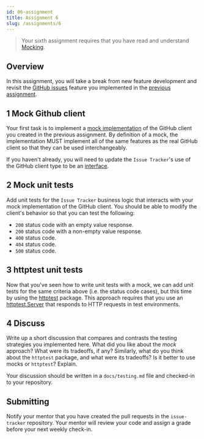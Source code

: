 ```yaml
---
id: 06-assignment
title: Assignment 6
slug: /assignments/6
---
```


> Your sixth assignment requires that you have read and understand
> [Mocking](./06-lesson.md).

## Overview

In this assignment, you will take a break from new feature development and revisit
the [GitHub issues][1] feature you implemented in the [previous assignment](./05-assignment.md).

  [1]: https://docs.github.com/en/github/managing-your-work-on-github/about-issues

## 1 Mock Github client

Your first task is to implement a [mock implementation][2] of the GitHub client you created
in the previous assignment. By definition of a mock, the implementation MUST implement all
of the same features as the real GitHub client so that they can be used interchangeably.

If you haven't already, you will need to update the `Issue Tracker`'s use of the GitHub
client type to be an [interface][3].

  [2]: https://en.wikipedia.org/wiki/Mock_object
  [3]: https://gobyexample.com/interfaces

## 2 Mock unit tests

Add unit tests for the `Issue Tracker` business logic that interacts with your mock implementation
of the GitHub client. You should be able to modify the client's behavior so that you can test the
following:

* `200` status code with an empty value response.
* `200` status code with a non-empty value response.
* `400` status code.
* `404` status code.
* `500` status code.

## 3 httptest unit tests

Now that you've seen how to write unit tests with a mock, we can add unit tests for the same criteria
above (i.e. the status code cases), but this time by using the [httptest][4] package. This approach
requires that you use an [httptest.Server][5] that responds to HTTP requests in test environments.

  [4]: https://golang.org/pkg/net/http/httptest
  [5]: https://golang.org/pkg/net/http/httptest/#Server

## 4 Discuss

Write up a short discussion that compares and contrasts the testing strategies you implemented here.
What did you like about the *mock* approach? What were its tradeoffs, if any? Similarly, what do you think
about the `httptest` package, and what were its tradeoffs? Is it better to use mocks or `httptest`? Explain.

Your discussion should be written in a `docs/testing.md` file and checked-in to your repository.

## Submitting

Notify your mentor that you have created the pull requests in the `issue-tracker`
repository. Your mentor will review your code and assign a grade before your next
weekly check-in.
